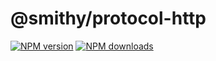# @smithy/protocol-http

[![NPM version](https://img.shields.io/npm/v/@smithy/protocol-http/latest.svg)](https://www.npmjs.com/package/@smithy/protocol-http)
[![NPM downloads](https://img.shields.io/npm/dm/@smithy/protocol-http.svg)](https://www.npmjs.com/package/@smithy/protocol-http)

